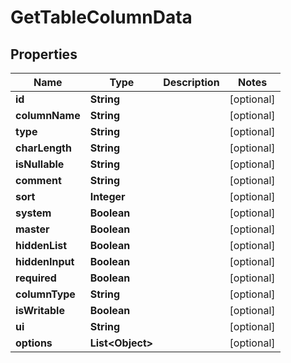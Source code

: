 
# GetTableColumnData

## Properties
Name | Type | Description | Notes
------------ | ------------- | ------------- | -------------
**id** | **String** |  |  [optional]
**columnName** | **String** |  |  [optional]
**type** | **String** |  |  [optional]
**charLength** | **String** |  |  [optional]
**isNullable** | **String** |  |  [optional]
**comment** | **String** |  |  [optional]
**sort** | **Integer** |  |  [optional]
**system** | **Boolean** |  |  [optional]
**master** | **Boolean** |  |  [optional]
**hiddenList** | **Boolean** |  |  [optional]
**hiddenInput** | **Boolean** |  |  [optional]
**required** | **Boolean** |  |  [optional]
**columnType** | **String** |  |  [optional]
**isWritable** | **Boolean** |  |  [optional]
**ui** | **String** |  |  [optional]
**options** | **List&lt;Object&gt;** |  |  [optional]




